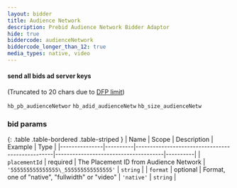 ```yaml
---
layout: bidder
title: Audience Network
description: Prebid Audience Network Bidder Adaptor
hide: true
biddercode: audienceNetwork
biddercode_longer_than_12: true
media_types: native, video
---
```


#### send all bids ad server keys

(Truncated to 20 chars due to [DFP limit](https://support.google.com/dfp_premium/answer/1628457?hl=en#Key-values))

`hb_pb_audienceNetwor`
`hb_adid_audienceNetw`
`hb_size_audienceNetw`

### bid params

{: .table .table-bordered .table-striped }
| Name          | Scope    | Description                                     | Example                              | Type     |
|---------------|----------|-------------------------------------------------|--------------------------------------|----------|
| `placementId` | required | The Placement ID from Audience Network          | `'555555555555555\_555555555555555'` | `string` |
| `format`      | optional | Format, one of "native", "fullwidth" or "video" | `'native'`                           | `string` |
